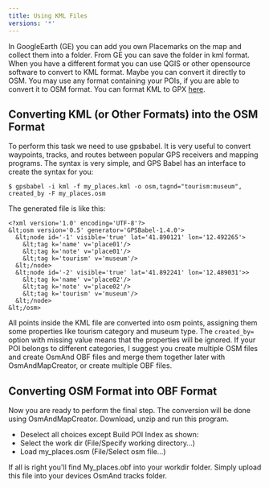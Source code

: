 ```yaml
---
title: Using KML Files
versions: '*'
---
```


In GoogleEarth (GE) you can add you own Placemarks on the map and collect them into a folder. From GE you can save the folder in kml format. When you have a different format you can use QGIS or other opensource software to convert to KML format. Maybe you can convert it directly to OSM. You may use any format containing your POIs, if you are able to convert it to OSM format. You can format KML to GPX [here](https://kml2gpx.com/).

## Converting KML (or Other Formats) into the OSM Format

To perform this task we need to use gpsbabel. It is very useful to convert waypoints, tracks, and routes between popular GPS receivers and mapping programs. The syntax is very simple, and GPS Babel has an interface to create the syntax for you:

```
$ gpsbabel -i kml -f my_places.kml -o osm,tagnd="tourism:museum",​created_by -F my_places.osm
```

The generated file is like this:

```
<?xml version='1.0' encoding='UTF-8'?>
&lt;osm version='0.5' generator='GPSBabel-1.4.0'>
  &lt;node id='-1' visible='true' lat='41.890121' lon='12.492265'>
    &lt;tag k='name' v='place01'/>
    &lt;tag k='note' v='place01'/>
    &lt;tag k='tourism' v='museum'/>
  &lt;/node>
  &lt;node id='-2' visible='true' lat='41.892241' lon='12.489031'>>
    &lt;tag k='name' v='place02'/>
    &lt;tag k='note' v='place02'/>
    &lt;tag k='tourism' v='museum'/>
  &lt;/node>
&lt;/osm>
```        

All points inside the KML file are converted into osm points, assigning them some properties like tourism category and museum type. The `created_by=` option with missing value means that the properties will be ignored. If your POI belongs to different categories, I suggest you create multiple OSM files and create OsmAnd OBF files and merge them together later with OsmAndMapCreator, or create multiple OBF files.

## Converting OSM Format into OBF Format

Now you are ready to perform the final step. The conversion will be done using OsmAndMapCreator. Download, unzip and run this program.
- Deselect all choices except Build POI Index as shown:
- Select the work dir (File/Specify working directory…)
- Load my_places.osm (File/Select osm file…)

If all is right you'll find My\_places.obf into your workdir folder. Simply upload this file into your devices OsmAnd tracks folder.